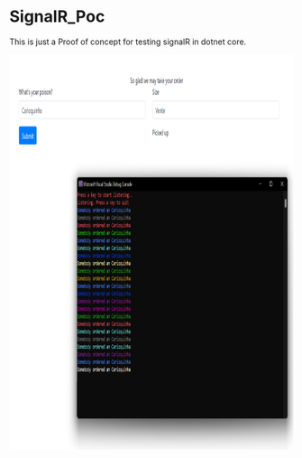 # SignalR_Poc

This is just a  Proof of concept for testing signalR in dotnet core.


<center>
 <img src="/img/working.png" alt="signalR running" style="height: 700px; width:800px;"/>
 <center/>